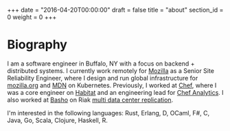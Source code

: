 +++
date = "2016-04-20T00:00:00"
draft = false
title = "about"
section_id = 0
weight = 0
+++

# Biography

I am a software engineer in Buffalo, NY with a focus on backend + distributed systems. I currently work remotely for [Mozilla](https://www.mozilla.org/) as a Senior Site Reliability Engineer, where I design and run global infrastructure for [mozilla.org](https://www.mozilla.org) and [MDN](https://developer.mozilla.org) on Kubernetes. Previously, I worked at [Chef](http://www.chef.io), where I was a core engineer on [Habitat](https://www.habitat.sh) and an engineering lead for [Chef Analytics](https://docs.chef.io/analytics.html). I also worked at [Basho](http://basho.com) on Riak [multi data center replication](http://docs.basho.com/riak/kv/2.1.4/configuring/v3-multi-datacenter/).


I'm interested in the following languages: Rust, Erlang, D, OCaml, F#, C, Java, Go, Scala, Clojure, Haskell, R.



